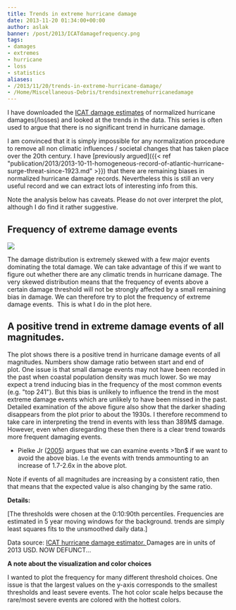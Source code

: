 ```yaml
---
title: Trends in extreme hurricane damage
date: 2013-11-20 01:34:00+00:00
author: aslak
banner: /post/2013/ICATdamagefrequency.png
tags:
- damages
- extremes
- hurricane
- loss
- statistics
aliases:
- /2013/11/20/trends-in-extreme-hurricane-damage/
- /Home/Miscellaneous-Debris/trendsinextremehurricanedamage
---
```


I have downloaded the [ICAT damage estimates](http://www.icatdamageestimator.com/) of normalized hurricane damages(/losses) and looked at the trends in the data. This series is often used to argue that there is no significant trend in hurricane damage.

  <!--more-->
I am convinced that it is simply impossible for any normalization procedure to remove all non climatic influences / societal changes that has taken place over the 20th century. I have [previously argued]({{< ref "publication/2013/2013-10-11-homogeneous-record-of-atlantic-hurricane-surge-threat-since-1923.md" >}}) that there are remaining biases in normalized hurricane damage records. Nevertheless this is still an very useful record and we can extract lots of interesting info from this.

Note the analysis below has caveats. Please do not over interpret the plot, although I do find it rather suggestive.

## Frequency of extreme damage events

![](/post/2013/ICATdamagefrequency.png)

The damage distribution is extremely skewed with a few major events dominating the total damage. We can take advantage of this if we want to figure out whether there are any climatic trends in hurricane damage. The very skewed distribution means that the frequency of events above a certain damage threshold will not be strongly affected by a small remaining bias in damage. We can therefore try to plot the frequency of extreme damage events.  This is what I do in the plot here.

## A positive trend in extreme damage events of all magnitudes.

The plot shows there is a positive trend in hurricane damage events of all magnitudes. Numbers show damage ratio between start and end of plot. One issue is that small damage events may not have been recorded in the past when coastal population density was much lower. So we may expect a trend inducing bias in the frequency of the most common events (e.g. "top 241"). But this bias is unlikely to influence the trend in the most extreme damage events which are unlikely to have been missed in the past. Detailed examination of the above figure also show that the darker shading disappears from the plot prior to about the 1930s. I therefore recommend to take care in interpreting the trend in events with less than 389M$ damage. However, even when disregarding these then there is a clear trend towards more frequent damaging events.

- Pielke Jr ([2005](http://www.nature.com/nature/journal/v438/n7071/abs/nature04426.html)) argues that we can examine events >1bn$ if we want to avoid the above bias. I.e the events with trends ammounting to an increase of 1.7-2.6x in the above plot.

Note if events of all magnitudes are increasing by a consistent ratio, then that means that the expected value is also changing by the same ratio.

**Details:**

[The thresholds were chosen at the 0:10:90th percentiles. Frequencies are estimated in 5 year moving windows for the background. trends are simply least squares fits to the unsmoothed daily data.]

Data source: [ICAT hurricane damage estimator. ](http://www.icatdamageestimator.com/)Damages are in units of 2013 USD. NOW DEFUNCT... 

**A note about the visualization and color choices**

I wanted to plot the frequency for many different threshold choices. One issue is that the largest values on the y-axis corresponds to the smallest thresholds and least severe events. The hot color scale helps because the rare/most severe events are colored with the hottest colors.